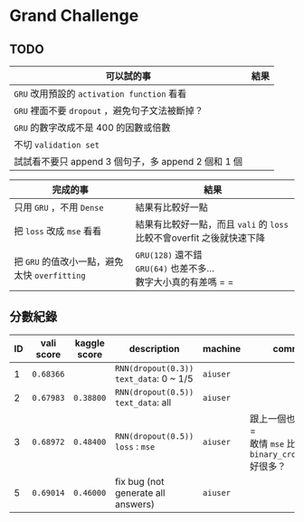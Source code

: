 # Grand Challenge

## TODO

| 可以試的事                                           | 結果                                                                   |
| ---------------------------------------------------- | ---------------------------------------------------------------------- |
| `GRU` 改用預設的 `activation function` 看看          |                                                                        |
| `GRU` 裡面不要 `dropout` ，避免句子文法被斷掉？      |                                                                        |
| `GRU` 的數字改成不是 400 的因數或倍數                |                                                                        |
| 不切 `validation set`                                |                                                                        |
| 試試看不要只 append 3 個句子，多 append  2 個和 1 個 |                                                                        |

| 完成的事                                             | 結果                                                                   |
| ---------------------------------------------------- | ---------------------------------------------------------------------- |
| 只用 `GRU` ，不用 `Dense`                            | 結果有比較好一點                                                       |
| 把 `loss` 改成 `mse` 看看                            | 結果有比較好一點，而且 `vali` 的 `loss` 比較不會overfit 之後就快速下降 |
| 把 `GRU` 的值改小一點，避免太快 `overfitting`        | `GRU(128)` 還不錯<br>`GRU(64)` 也差不多…<br>數字大小真的有差嗎 = =     |

## 分數紀錄

| ID   | vali score | kaggle score | description                                 | machine  | comment                                  |
| ---- | ---------- | ------------ | ------------------------------------------- | -------- | ---------------------------------------- |
| 1    | `0.68366`  |              | `RNN(dropout(0.3))`<br>`text_data`: 0 ~ 1/5 | `aiuser` |                                          |
| 2    | `0.67983`  | `0.38800`    | `RNN(dropout(0.5))`<br>`text_data`: all     | `aiuser` |                                          |
| 3    | `0.68972`  | `0.48400`    | `RNN(dropout(0.5))`<br>`loss` : `mse`       | `aiuser` | 跟上一個也差太多 = =<br>敢情 `mse` 比 `binary_crossentropy` 好很多？ |
| 5    | `0.69014`  | `0.46000`    | fix bug (not generate all answers)          | `aiuser` |                                          |
